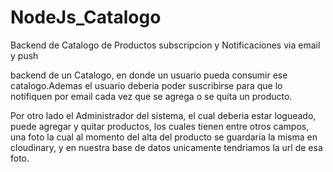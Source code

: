 # NodeJs_Catalogo
Backend de Catalogo de Productos subscripcion y  Notificaciones via email y push


backend de un Catalogo, en donde un usuario pueda consumir ese catalogo.Ademas el usuario deberia poder  suscribirse  para que lo notifiquen por email cada vez que se agrega o se quita un producto.

Por otro lado el Administrador del sistema, el cual deberia estar logueado, puede agregar y quitar productos, los cuales tienen entre otros campos, una foto la cual al momento del alta del producto se guardaria la misma en cloudinary,  y en nuestra base de datos unicamente tendriamos la url de esa foto.
